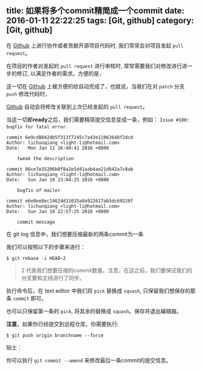 title: 如果将多个commit精简成一个commit
date: 2016-01-11 22:22:25
tags: [Git, github]
category: [Git, github]
---

在 [Github](https://www.github.com) 上进行协作或者贡献开源项目代码时, 我们常常会对项目发起 `pull request`。

在项目的作者对发起的 `pull request` 进行审核时, 常常需要我们对修改进行进一步的修订, 以满足作者的需求。方便的是，

这一切在 [Github](https://www.github.com) 上被方便的给自动完成了，也就说，当我们在对 `patch` 分支 `push` 修改代码时，

[Github](https://www.github.com) 自动会将修改关联到上次已经发起的 `pull request`。

当这一切都**ready**之后，我们需要精简提交信息变成一条，例如： `Issue #100: bugfix for fatal error`.

	commit 6e9cd88424b5f313f7245c7a43e11063648f2dcd
	Author: lichunqiang <light-li@hotmail.com>
	Date:   Mon Jan 11 16:40:41 2016 +0800

	    tweak the description

	commit 06ce7e35206b0f8a2e5d41aab4ae21d842a7c8ab
	Author: lichunqiang <light-li@hotmail.com>
	Date:   Sun Jan 10 23:04:25 2016 +0800

	    bugfix of mailer

	commit e6e0ee8ec14624d11035a0a922617ab5dc69220f
	Author: lichunqiang <light-li@hotmail.com>
	Date:   Sun Jan 10 22:57:25 2016 +0800

	    commit message

在 git log 信息中，我们想要压缩最新的两条commit为一条

我们可以按照以下的步骤来进行：

	$ git rebase -i HEAD~2


> 2 代表我们想要压缩的commit数量。注意，在这之前，我们要保证我们的分支要和主线进行了同步。

执行命令后，在 text editor 中我们将 `pick` 替换成 `squash`, 只保留我们想保存的那条 `commit` 即可。

也可以只保留第一条的 `pick`, 将其余的替换成 `squash`。保存并退出编辑器。


**注意**，如果你已经提交到远程仓库，你需要执行:

	$ git push origin branchname --force


贴士：

你可以执行 `git commit --amend` 来修改最后一条commit的提交信息。 

